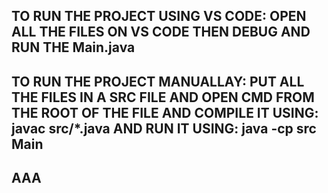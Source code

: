 ## TO RUN THE PROJECT USING VS CODE: OPEN ALL THE FILES ON VS CODE THEN DEBUG AND RUN THE Main.java
## TO RUN THE PROJECT MANUALLAY: PUT ALL THE FILES IN A SRC FILE AND OPEN CMD FROM THE ROOT OF THE FILE AND COMPILE IT USING:  javac src/*.java AND RUN IT USING: java -cp src Main
## AAA
